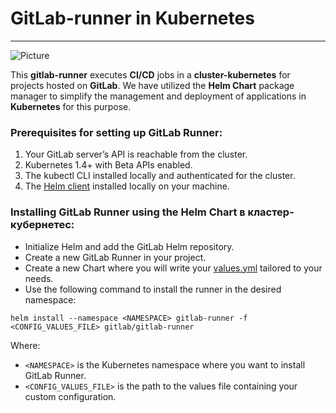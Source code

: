 # **GitLab-runner in Kubernetes**
---
![Picture](https://media.licdn.com/dms/image/C4D12AQHDz4HH7CIwag/article-cover_image-shrink_720_1280/0/1652616039079?e=2147483647&v=beta&t=78NQkfCEnivBAu_C-He7_gyKh7wgYx8Tuv0T7jcwYdw)

This **gitlab-runner** executes **CI/CD** jobs in a **cluster-kubernetes** for projects hosted on **GitLab**. We have utilized the **Helm Chart** package manager to simplify the management and deployment of applications in **Kubernetes** for this purpose.

### Prerequisites for setting up GitLab Runner:

1. Your GitLab server’s API is reachable from the cluster.
2. Kubernetes 1.4+ with Beta APIs enabled.
3. The kubectl CLI installed locally and authenticated for the cluster.
4. The [Helm client](https://helm.sh/docs/intro/) installed locally on your machine.



### Installing GitLab Runner using the Helm Chart в кластер-кубернетес:

* Initialize Helm and add the GitLab Helm repository.
* Create a new GitLab Runner in your project.
* Create a new Chart where you will write your [values.yml](https://docs.gitlab.com/runner/install/kubernetes.html#configuring-gitlab-runner-using-the-helm-chart) tailored to your needs.
* Use the following command to install the runner in the desired namespace:
```
helm install --namespace <NAMESPACE> gitlab-runner -f <CONFIG_VALUES_FILE> gitlab/gitlab-runner
```
   Where:

   * `<NAMESPACE>` is the Kubernetes namespace where you want to install GitLab Runner.
   * `<CONFIG_VALUES_FILE>` is the path to the values file containing your custom configuration.
